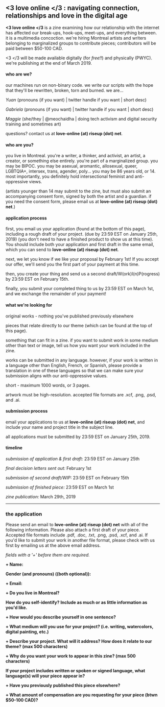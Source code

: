 ## <3 love online </3 : navigating connection, relationships and love in the digital age

**<3 love online </3** is a zine examining how our relationship with the internet has affected our break-ups, hook-ups, meet-ups, and everything between. it is a multimedia concoction. we're hiring Montreal artists and writers belonging to marginalized groups to contribute pieces; contributors will be paid between $50-100 CAD. 


<3 </3 will be made available digitally (for *free!!*) and physically (PWYC).  we're publishing at the end of March 2019. 

#### who are we? 

our machines run on non-binary code. we write our scripts with the hope that they'll be rewritten, broken, torn and burned.
we are...

*Yuan* (pronouns (if you want) | twitter handle if you want | short desc)

*Gabriela* (pronouns (if you want) | twitter handle if you want | short desc)

*Maggie* (she/they | @meochaidha | doing tech activism and digital security training and sometimes art) 


questions? contact us at **love-online (at) riseup (dot) net**. 


#### who are you?

you live in Montreal. you're a writer, a thinker, and activist, an artist, a creator, or something else entirely. you're part of a marginalized group. you may be BIPOC. you may be asexual, aromantic, allosexual, queer, LGBTQIA+, intersex, trans, agender, poly...  you may be 86 years old, or 14. most importantly, you definitely hold intersectional feminist and anti-oppressive views. 

(artists younger than 14 may submit to the zine, but must also submit an accompanying consent form, signed by both the artist and a guardian. if you need the consent form, please email us at **love-online (at) riseup (dot) net**.)

#### application process

first, you email us your application (found at the bottom of this page), including a rough draft of your project. (due by 23:59 EST on January 25th, 2019) (you don't need to have a finished product to show us at this time). You should include both your application and first draft in the same email, which you can send to **love-online (at) riseup (dot) net**.

next, we let you know if we like your proposal by February 1st! If you accept our offer, we'll send you the first part of your payment at this time. 

then, you create your thing and send us a second draft/W(ork)I(n)P(rogress) by 23:59 EST on February 15th.

finally, you submit your completed thing to us by 23:59 EST on March 1st, and we exchange the remainder of your payment!

#### what we're looking for 

original works - nothing you've published previously elsewhere

pieces that relate directly to our theme (which can be found at the top of this page).

something that can fit in a zine. if you want to submit work in some medium other than text or image, tell us how you want your work included in the zine. 

works can be submitted in any language. however, if your work is written in a language other than English, French, or Spanish, please provide a translation in one of these languages so that we can make sure your submission aligns with our anti-oppressive values.

short - maximum 1000 words, or 3 pages.

artwork must be high-resolution. accepted file formats are .xcf, .png, .psd, and .ai. 

#### submission process

email your applications to us at **love-online (at) riseup (dot) net**, and include your name and project title in the subject line. 

all applications must be submitted by 23:59 EST on January 25th, 2019. 

#### timeline

*submission of application & first draft:* 23:59 EST on January 25th

*final decision letters sent out:* February 1st

*submission of second draft/WIP:* 23:59 EST on February 15th

*submission of finished piece:* 23:59 EST on March 1st

*zine publication:* March 29th, 2019

---------------












### the application

Please send an email to **love-online (at) riseup (dot) net** with all of the following information. Please also attach a first draft of your piece. Accepted file formats include .pdf, .doc, .txt, .png, .psd, .xcf, and .ai. If you'd like to submit your work in another file format, please check with us first by emailing us at the above email address.  

*fields with a '+' before them are required.*

**+ Name:**

**Gender (and pronouns) ((both optional)):**

**+ Email:**

**+ Do you live in Montreal?**

**How do you self-identify? Include as much or as little information as you'd like.**

**+ How would you describe yourself in one sentence?**

**+ What medium will you use for your project? (i.e. writing, watercolors, digital painting, etc.)**

**+ Describe your project. What will it address? How does it relate to our theme? (max 500 characters)** 

**+ Why do you want your work to appear in this zine? (max 500 characters)**

**If your project includes written or spoken or signed language, what language(s) will your piece appear in?**

**+ Have you previously published this piece elsewhere?**

**+ What amount of compensation are you requesting for your piece (btwn $50-100 CAD)?**


